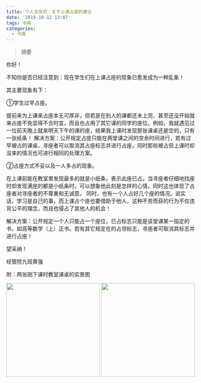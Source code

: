 ```yaml
---
title: 个人文系列：关于上课占座的建议
date: '2015-10-12 13:07'
tags: 书斋
categories:
  - 书斋
---
```

>摘要
<!--more-->
你好！

不知你是否已经注意到：现在学生们在上课占座的现象已愈发成为一种乱象！

其主要现象有下：

①学生过早占座。

提前来为上课来占座本无可厚非，但若是在别人的课都还未上完、甚至还没开始就来占座不免显得不合时宜，而且也占用了其它课的同学的座位。例如，我就遇见过一位前天晚上就来明天下午的课的座，结果我上课时发现那张课桌还是空的，只有一张纸条！
解决方案：公开规定占座只能在两堂课之间的空余时间进行，若有过早被占的课桌，寻座者可以取消其占座标志并进行占座，同时那些被占但上课时却没来的情况也可进行相同的处理方案。

②占座方式不妥以及一人多占的现象。

在上课前能在教室里发现最多的就是小纸条，表示此座已占。当寻座者仔细地找座时却发现满座的都是小纸条时，可以想象他此刻是怎样的心情，同时这也体现了占座者对寻座者的不尊重和无诚意。
同时，也有一个人占好几个座的情况。说实话，学习是自己的事，而上课占个座也要借助于他人，这种不劳而获的行为不仅违背公平的理念，而且也侵占了其他人的机会！

解决方案：公开规定一个人只能占一个座位，已占标志只能是该堂课某一指定的书，如高等数学（上）正书。若有其它规定在的占领标志，寻座者可取消其标志并进行占座！

望采纳！

经管院九班黄强

附：两张刚下课时教室课桌的实景图
<div align="center">
<img width="250" src="http://a2.qpic.cn/psb?/V13Dk2vp2pQikm/6hHUw3wOEW7736YOOH7CqFYxf*5O.EUEigcOYFcSH6M!/b/dKEAAAAAAAAA&ek=1&kp=1&pt=0&bo=VQOAAgAAAAAFAPc!&tl=3&su=077240689&tm=1576580400&sce=0-12-12&rf=2-9">
<img width="250" src="http://a1.qpic.cn/psb?/V13Dk2vp2pQikm/k9VcEMFSpLNfjrFTrenccwcAgX6kqUg8XWG3Woe2KJc!/b/dKQAAAAAAAAA&ek=1&kp=1&pt=0&bo=VQOAAgAAAAAFAPc!&tl=3&su=0205690337&tm=1576580400&sce=0-12-12&rf=2-9">
</div>
